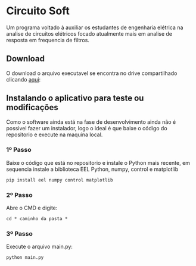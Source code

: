 # Circuito Soft

Um programa voltado à auxiliar os estudantes de engenharia elétrica na analise de circuitos elétricos focado atualmente mais em analise de resposta em frequencia de filtros.

## Download
O download o arquivo executavel se encontra no drive compartilhado clicando [aqui](https://drive.google.com/file/d/1XzwX4o6bPZy0-1n5C728tLw3jvjexyhs/view?usp=sharing):

## Instalando o aplicativo para teste ou modificações

Como o software ainda está na fase de desenvolvimento ainda não é possivel fazer um instalador, logo o ideal é que baixe o código do repositorio e execute na maquina local.

### 1º Passo

Baixe o código que está no repositorio e instale o Python mais recente, em sequencia instale a biblioteca EEL Python, numpy, control e matplotlib

    pip install eel numpy control matplotlib

### 2º Passo 

Abre o CMD e digite:

    cd * caminho da pasta *

### 3º Passo

Execute o arquivo main.py:

    python main.py
